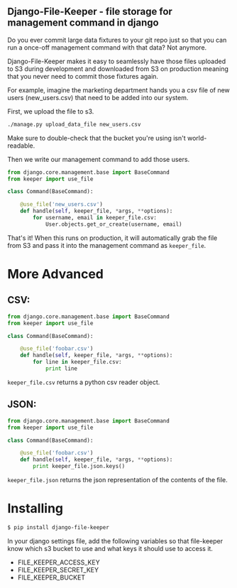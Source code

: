 ## Django-File-Keeper - file storage for management command in django

Do you ever commit large data fixtures to your git repo just so that you can run a once-off management command with that data? Not anymore.

Django-File-Keeper makes it easy to seamlessly have those files uploaded to S3 during development and downloaded from S3 on production meaning that you never need to commit those fixtures again.

For example, imagine the marketing department hands you a csv file of new users (new_users.csv) that need to be added into our system.

First, we upload the file to s3.

```bash
./manage.py upload_data_file new_users.csv
```

Make sure to double-check that the bucket you're using isn't world-readable.

Then we write our management command to add those users.

```python
from django.core.management.base import BaseCommand
from keeper import use_file

class Command(BaseCommand):

    @use_file('new_users.csv')
    def handle(self, keeper_file, *args, **options):
        for username, email in keeper_file.csv:
            User.objects.get_or_create(username, email)
```

That's it! When this runs on production, it will automatically grab the file from S3 and pass it into the management command as `keeper_file`.

# More Advanced

## CSV:

```python
from django.core.management.base import BaseCommand
from keeper import use_file

class Command(BaseCommand):

    @use_file('foobar.csv')
    def handle(self, keeper_file, *args, **options):
        for line in keeper_file.csv:
            print line
```

`keeper_file.csv` returns a python csv reader object.

## JSON:

```python
from django.core.management.base import BaseCommand
from keeper import use_file

class Command(BaseCommand):

    @use_file('foobar.csv')
    def handle(self, keeper_file, *args, **options):
        print keeper_file.json.keys()
```

`keeper_file.json` returns the json representation of the contents of the file.


# Installing

```bash
$ pip install django-file-keeper
```

In your django settings file, add the following variables so that file-keeper know which s3 bucket to use and what keys it should use to access it.

*   FILE_KEEPER_ACCESS_KEY
*   FILE_KEEPER_SECRET_KEY
*   FILE_KEEPER_BUCKET


